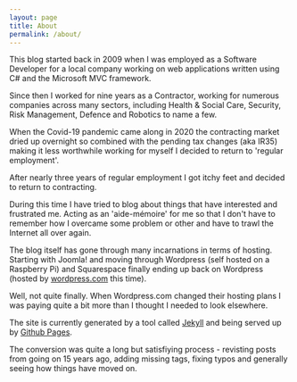 ```yaml
---
layout: page
title: About
permalink: /about/
---
```

This blog started back in 2009 when I was employed as a Software Developer for a local company working on web applications written using C# and the Microsoft MVC framework.

Since then I worked for nine years as a Contractor, working for numerous companies across many sectors, including Health & Social Care, Security, Risk Management, Defence and Robotics to name a few.

When the Covid-19 pandemic came along in 2020 the contracting market dried up overnight so combined with the pending tax changes (aka IR35) making it less worthwhile working for myself I decided to return to 'regular employment'.

After nearly three years of regular employment I got itchy feet and decided to return to contracting.

During this time I have tried to blog about things that have interested and frustrated me. Acting as an 'aide-mémoire' for me so that I don't have to remember how I overcame some problem or other and have to trawl the Internet all over again.

The blog itself has gone through many incarnations in terms of hosting. Starting with Joomla! and moving through Wordpress (self hosted on a Raspberry Pi) and Squarespace finally ending up back on Wordpress (hosted by <a href="https://www.wordpress.com" target="_blank">wordpress.com</a> this time).

Well, not quite finally. When Wordpress.com changed their hosting plans I was paying quite a bit more than I thought I needed to look elsewhere.

The site is currently generated by a tool called <a href="https://jekyllrb.com/" target="_blank">Jekyll</a> and being served up by <a href="https://docs.github.com/en/pages" target="_blank">Github Pages</a>.

The conversion was quite a long but satisfiying process - revisting posts from going on 15 years ago, adding missing tags, fixing typos and generally seeing how things have moved on.